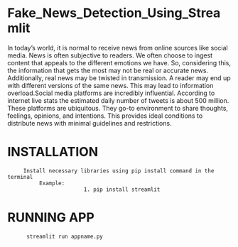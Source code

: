 # Fake_News_Detection_Using_Streamlit
In today’s world, it is normal to receive news from online sources like social media. News is often subjective to readers. We often choose to ingest content that appeals to the different emotions we have. So, considering this, the information that gets the most may not be real or accurate news. Additionally, real news may be twisted in transmission. A reader may end up with different versions of the same news. This may lead to information overload.Social media platforms are incredibly influential. According to internet live stats the estimated daily number of tweets is about 500 million. These platforms are ubiquitous. They go-to environment to share thoughts, feelings, opinions, and intentions. This provides ideal conditions to distribute news with minimal guidelines and restrictions.


# INSTALLATION

         Install necessary libraries using pip install command in the terminal
              Example:
                            1. pip install streamlit
            
# RUNNING APP
   
          streamlit run appname.py
